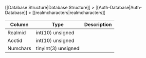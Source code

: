 [[Database Structure|Database Structure]] > [[Auth-Database|Auth-Database]] > [[realmcharacters|realmcharacters]]

Column | Type | Description
--- | --- | ---
Realmid | int(10) unsigned | 
Acctid | int(10) unsigned | 
Numchars | tinyint(3) unsigned | 
